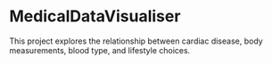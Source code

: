 # MedicalDataVisualiser
This project explores the relationship between cardiac disease, body measurements, blood type, and lifestyle choices.
